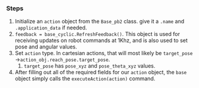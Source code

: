 


### Steps 
1) Initialize an `action` object from the `Base_pb2` class. give it a `.name` and `.application_data` if needed.
2) `feedback = base_cyclic.RefreshFeedback()`. This object is used for receiving updates on robot commands at 1Khz, and is also used to set pose and angular values. 
3) Set `action` type. In cartesian actions, that will most likely be `target_pose` ->`action_obj.reach_pose.target_pose`. 
	1) `target_pose` has `pose_xyz` and `pose_theta_xyz` values. 
4) After filling out all of the required fields for our `action` object, the `base` object simply calls the `executeAction(action)` command.